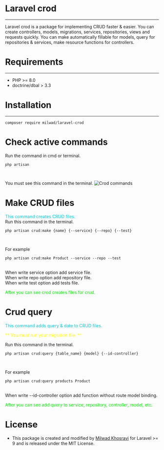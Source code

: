 # Laravel crod
***
Laravel crod is a package for implementing CRUD faster & easier.
You can create controllers, models, migrations, services, repositories, views and requests quickly.
You can make automatically fillable for models, query for repositories & services, make resource functions for controllers.

# Requirements
***
- PHP >= 8.0
- doctrine/dbal > 3.3

# Installation
***
```
composer require milwad/laravel-crod
```

# Check active commands
Run the command in cmd or terminal. <br>
```
php artisan
```
<br>

You must see this command in the terminal.
![Crod commands](https://s6.uupload.ir/files/carbon_(1)_on5l.png "Crod commands")

# Make CRUD files
<font color="succe">This command creates CRUD files.</font> <br>
Run this command in the terminal. <br>
```
php artisan crud:make {name} {--service} {--repo} {--test}
``` 
<br>

For example <br>
```
php artisan crud:make Product --service --repo --test
```
<br>
When write service option add service file. <br>
When write repo option add repository file. <br>
When write test option add tests file.

<font color="info">After you can see crod creates files for crud.</font>

# Crud query
<font color="succe">This command adds query & date to CRUD files.</font> <br>

<font color="yellow">** You must run your migration file. ** </font> <br>

Run this command in the terminal. <br>
```
php artisan crud:query {table_name} {model} {--id-controller}
```
<br>

For example <br>
```
php artisan crud:query products Product
```
<br>
When write --id-controller option add function without route model binding.

<font color="info">After you can see add query to service, repository, controller, model, etc.</font>

# License 
* This package is created and modified by <a href="https://github.com/milwad-dev" target="_blank">Milwad Khosravi</a> for Laravel >= 9 and is released under the MIT License.
